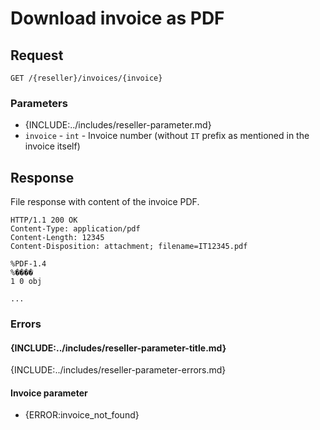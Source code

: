 # Download invoice as PDF

## Request
```http
GET /{reseller}/invoices/{invoice}
```

### Parameters
* {INCLUDE:../includes/reseller-parameter.md}
* `invoice` - `int` - Invoice number (without `IT` prefix as mentioned in the invoice itself)

## Response
File response with content of the invoice PDF.

```http
HTTP/1.1 200 OK
Content-Type: application/pdf
Content-Length: 12345
Content-Disposition: attachment; filename=IT12345.pdf

%PDF-1.4
%����
1 0 obj

...
```

### Errors

#### {INCLUDE:../includes/reseller-parameter-title.md}
{INCLUDE:../includes/reseller-parameter-errors.md}

#### Invoice parameter
* {ERROR:invoice_not_found}
